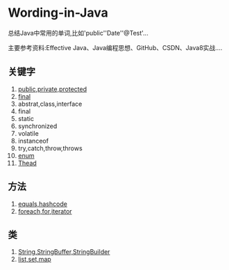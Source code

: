 # Wording-in-Java
总结Java中常用的单词,比如'public''Date''@Test'...

主要参考资料:Effective Java、Java编程思想、GitHub、CSDN、Java8实战....

## 关键字

1. [public,private,protected](src/访问控制.md)   
2. [final](src/final.md)
3. abstrat,class,interface  
4. final  
5. static  
6. synchronized  
7. volatile  
8. instanceof  
9. try,catch,throw,throws  
10. [enum](src/enum.md)
11. [Thead](src/thead.md)
## 方法

1. [equals,hashcode](src/equals,hashcode.md)  
2. [foreach,for,iterator](src/循环.md)

## 类

1. [String,StringBuffer,StringBuilder](src/String.md)
2. [list,set,map](src/容器.md)